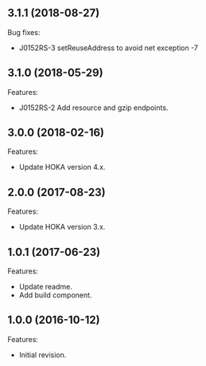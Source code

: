 ## 3.1.1 (2018-08-27)

Bug fixes:
  - J0152RS-3 setReuseAddress to avoid net exception -7 

## 3.1.0 (2018-05-29)

Features:
  - J0152RS-2 Add resource and gzip endpoints.
  
## 3.0.0 (2018-02-16)

Features:
  - Update HOKA version 4.x.
  
## 2.0.0 (2017-08-23)

Features:
  - Update HOKA version 3.x.

## 1.0.1 (2017-06-23)

Features:
  - Update readme.
  - Add build component.
  
## 1.0.0 (2016-10-12)

Features:
  - Initial revision.

<!--
	Markdown
	Copyright 2014-2018 IS2T. All rights reserved.
	IS2T PROPRIETARY/CONFIDENTIAL. Use is subject to license terms.
-->
